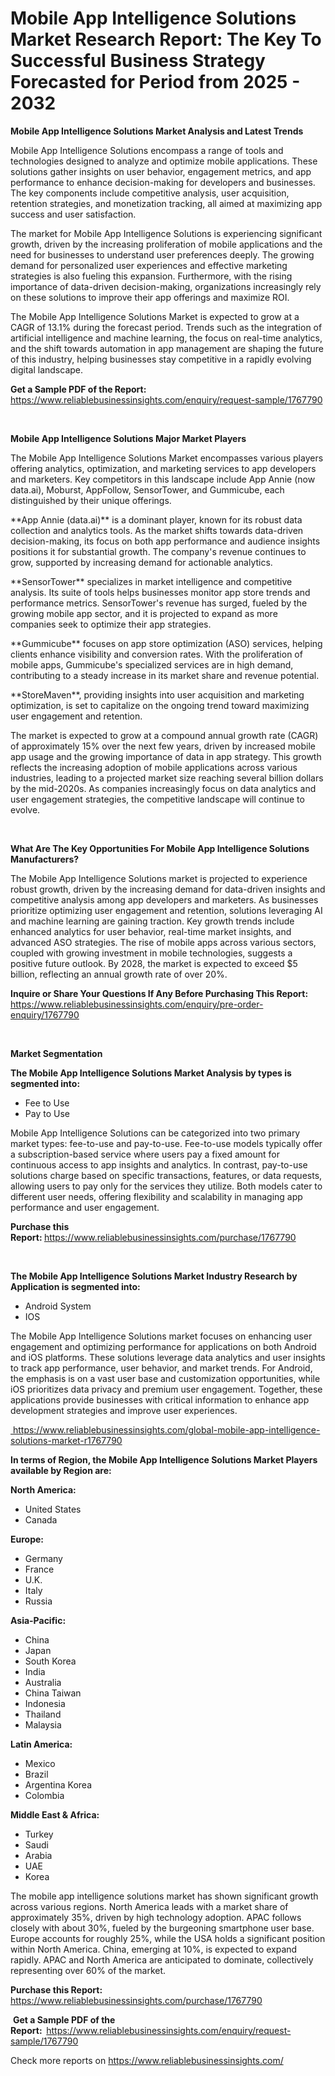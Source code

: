 <p><h1>Mobile App Intelligence Solutions Market Research Report: The Key To Successful Business Strategy Forecasted for Period from 2025 - 2032</h1></p><p><strong>Mobile App Intelligence Solutions Market Analysis and Latest Trends</strong></p>
<p><p>Mobile App Intelligence Solutions encompass a range of tools and technologies designed to analyze and optimize mobile applications. These solutions gather insights on user behavior, engagement metrics, and app performance to enhance decision-making for developers and businesses. The key components include competitive analysis, user acquisition, retention strategies, and monetization tracking, all aimed at maximizing app success and user satisfaction.</p><p>The market for Mobile App Intelligence Solutions is experiencing significant growth, driven by the increasing proliferation of mobile applications and the need for businesses to understand user preferences deeply. The growing demand for personalized user experiences and effective marketing strategies is also fueling this expansion. Furthermore, with the rising importance of data-driven decision-making, organizations increasingly rely on these solutions to improve their app offerings and maximize ROI.</p><p>The Mobile App Intelligence Solutions Market is expected to grow at a CAGR of 13.1% during the forecast period. Trends such as the integration of artificial intelligence and machine learning, the focus on real-time analytics, and the shift towards automation in app management are shaping the future of this industry, helping businesses stay competitive in a rapidly evolving digital landscape.</p></p>
<p><strong>Get a Sample PDF of the Report:&nbsp;</strong> <a href="https://www.reliablebusinessinsights.com/enquiry/request-sample/1767790?utm_campaign=2811&utm_medium=2&utm_source=Github&utm_content=ia&utm_term=11032025&utm_id=mobile-app-intelligence-solutions">https://www.reliablebusinessinsights.com/enquiry/request-sample/1767790</a></p>
<p>&nbsp;</p>
<p><strong>Mobile App Intelligence Solutions Major Market Players</strong></p>
<p><p>The Mobile App Intelligence Solutions Market encompasses various players offering analytics, optimization, and marketing services to app developers and marketers. Key competitors in this landscape include App Annie (now data.ai), Moburst, AppFollow, SensorTower, and Gummicube, each distinguished by their unique offerings.</p><p>**App Annie (data.ai)** is a dominant player, known for its robust data collection and analytics tools. As the market shifts towards data-driven decision-making, its focus on both app performance and audience insights positions it for substantial growth. The company's revenue continues to grow, supported by increasing demand for actionable analytics.</p><p>**SensorTower** specializes in market intelligence and competitive analysis. Its suite of tools helps businesses monitor app store trends and performance metrics. SensorTower's revenue has surged, fueled by the growing mobile app sector, and it is projected to expand as more companies seek to optimize their app strategies.</p><p>**Gummicube** focuses on app store optimization (ASO) services, helping clients enhance visibility and conversion rates. With the proliferation of mobile apps, Gummicube's specialized services are in high demand, contributing to a steady increase in its market share and revenue potential.</p><p>**StoreMaven**, providing insights into user acquisition and marketing optimization, is set to capitalize on the ongoing trend toward maximizing user engagement and retention.</p><p>The market is expected to grow at a compound annual growth rate (CAGR) of approximately 15% over the next few years, driven by increased mobile app usage and the growing importance of data in app strategy. This growth reflects the increasing adoption of mobile applications across various industries, leading to a projected market size reaching several billion dollars by the mid-2020s. As companies increasingly focus on data analytics and user engagement strategies, the competitive landscape will continue to evolve.</p></p>
<p>&nbsp;</p>
<p><strong>What Are The Key Opportunities For Mobile App Intelligence Solutions Manufacturers?</strong></p>
<p><p>The Mobile App Intelligence Solutions market is projected to experience robust growth, driven by the increasing demand for data-driven insights and competitive analysis among app developers and marketers. As businesses prioritize optimizing user engagement and retention, solutions leveraging AI and machine learning are gaining traction. Key growth trends include enhanced analytics for user behavior, real-time market insights, and advanced ASO strategies. The rise of mobile apps across various sectors, coupled with growing investment in mobile technologies, suggests a positive future outlook. By 2028, the market is expected to exceed $5 billion, reflecting an annual growth rate of over 20%.</p></p>
<p><strong>Inquire or Share Your Questions If Any Before Purchasing This Report:</strong> <a href="https://www.reliablebusinessinsights.com/enquiry/pre-order-enquiry/1767790?utm_campaign=2811&utm_medium=2&utm_source=Github&utm_content=ia&utm_term=11032025&utm_id=mobile-app-intelligence-solutions">https://www.reliablebusinessinsights.com/enquiry/pre-order-enquiry/1767790</a></p>
<p>&nbsp;</p>
<p><strong>Market Segmentation</strong></p>
<p><strong>The Mobile App Intelligence Solutions Market Analysis by types is segmented into:</strong></p>
<p><ul><li>Fee to Use</li><li>Pay to Use</li></ul></p>
<p><p>Mobile App Intelligence Solutions can be categorized into two primary market types: fee-to-use and pay-to-use. Fee-to-use models typically offer a subscription-based service where users pay a fixed amount for continuous access to app insights and analytics. In contrast, pay-to-use solutions charge based on specific transactions, features, or data requests, allowing users to pay only for the services they utilize. Both models cater to different user needs, offering flexibility and scalability in managing app performance and user engagement.</p></p>
<p><strong>Purchase this Report:&nbsp;</strong><a href="https://www.reliablebusinessinsights.com/purchase/1767790?utm_campaign=2811&utm_medium=2&utm_source=Github&utm_content=ia&utm_term=11032025&utm_id=mobile-app-intelligence-solutions">https://www.reliablebusinessinsights.com/purchase/1767790</a></p>
<p>&nbsp;</p>
<p><strong>The Mobile App Intelligence Solutions Market Industry Research by Application is segmented into:</strong></p>
<p><ul><li>Android System</li><li>IOS</li></ul></p>
<p><p>The Mobile App Intelligence Solutions market focuses on enhancing user engagement and optimizing performance for applications on both Android and iOS platforms. These solutions leverage data analytics and user insights to track app performance, user behavior, and market trends. For Android, the emphasis is on a vast user base and customization opportunities, while iOS prioritizes data privacy and premium user engagement. Together, these applications provide businesses with critical information to enhance app development strategies and improve user experiences.</p></p>
<p><a href="https://www.reliablebusinessinsights.com/global-mobile-app-intelligence-solutions-market-r1767790?utm_campaign=2811&utm_medium=2&utm_source=Github&utm_content=ia&utm_term=11032025&utm_id=mobile-app-intelligence-solutions">&nbsp;https://www.reliablebusinessinsights.com/global-mobile-app-intelligence-solutions-market-r1767790</a></p>
<p><strong>In terms of Region, the Mobile App Intelligence Solutions Market Players available by Region are:</strong></p>
<p>
    <p> <strong> North America: </strong>
        <ul>
            <li>United States</li>
            <li>Canada</li>
        </ul>
        </p> 
    <p> <strong> Europe: </strong>
        <ul>
            <li>Germany</li>
            <li>France</li>
            <li>U.K.</li>
            <li>Italy</li>
            <li>Russia</li>
        </ul>
        </p> 
    <p> <strong> Asia-Pacific: </strong>
        <ul>
            <li>China</li>
            <li>Japan</li>
            <li>South Korea</li>
            <li>India</li>
            <li>Australia</li>
            <li>China Taiwan</li>
            <li>Indonesia</li>
            <li>Thailand</li>
            <li>Malaysia</li>
        </ul>
        </p> 
    <p> <strong> Latin America: </strong>
        <ul>
            <li>Mexico</li>
            <li>Brazil</li>
            <li>Argentina Korea</li>
            <li>Colombia</li>
        </ul>
        </p> 
    <p> <strong> Middle East & Africa: </strong>
        <ul>
            <li>Turkey</li>
            <li>Saudi</li>
            <li>Arabia</li>
            <li>UAE</li>
            <li>Korea</li>
        </ul>
    </p>
    </p>
<p><p>The mobile app intelligence solutions market has shown significant growth across various regions. North America leads with a market share of approximately 35%, driven by high technology adoption. APAC follows closely with about 30%, fueled by the burgeoning smartphone user base. Europe accounts for roughly 25%, while the USA holds a significant position within North America. China, emerging at 10%, is expected to expand rapidly. APAC and North America are anticipated to dominate, collectively representing over 60% of the market.</p></p>
<p><strong>Purchase this Report: </strong><a href="https://www.reliablebusinessinsights.com/purchase/1767790?utm_campaign=2811&utm_medium=2&utm_source=Github&utm_content=ia&utm_term=11032025&utm_id=mobile-app-intelligence-solutions">https://www.reliablebusinessinsights.com/purchase/1767790</a></p>
<p>&nbsp;<strong>Get a Sample PDF of the Report:&nbsp;&nbsp;</strong><a href="https://www.reliablebusinessinsights.com/enquiry/request-sample/1767790?utm_campaign=2811&utm_medium=2&utm_source=Github&utm_content=ia&utm_term=11032025&utm_id=mobile-app-intelligence-solutions">https://www.reliablebusinessinsights.com/enquiry/request-sample/1767790</a></p>
<p><strong></strong></p>
<p>Check more reports on <a href="https://www.reliablebusinessinsights.com/?utm_campaign=2811&utm_medium=2&utm_source=Github&utm_content=ia&utm_term=11032025&utm_id=mobile-app-intelligence-solutions">https://www.reliablebusinessinsights.com/</a></p>